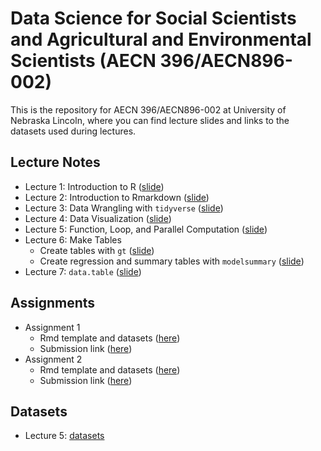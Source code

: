 
# Data Science for Social Scientists and Agricultural and Environmental Scientists (AECN 396/AECN896-002)

This is the repository for AECN 396/AECN896-002 at University of Nebraska Lincoln, where you can find lecture slides and links to the datasets used during lectures.

## Lecture Notes

+ Lecture 1: Introduction to R ([slide](https://tmieno2.github.io/Data-Science-with-R/Chapter-1-Introduction/Introduction.html))
+ Lecture 2: Introduction to Rmarkdown ([slide](https://tmieno2.github.io/Data-Science-with-R/Chapter-2-Rmarkdown/Rmarkdown_x.html))
+ Lecture 3: Data Wrangling with `tidyverse` ([slide](https://tmieno2.github.io/Data-Science-with-R/Chapter-3-DataWrangling/data_wrangling_x.html))
+ Lecture 4: Data Visualization ([slide](https://tmieno2.github.io/Data-Science-with-R/Chapter-4-DataVisualization/data_visualization_x.html))
+ Lecture 5: Function, Loop, and Parallel Computation ([slide](https://tmieno2.github.io/Data-Science-with-R/Chapter-5-Functions-Loop-Parallel/function_loop_parallel_x.html))
+ Lecture 6: Make Tables 
    * Create tables with `gt` ([slide](https://tmieno2.github.io/Data-Science-with-R/Chapter-6-MakeTable/make_table_x.html))
    * Create regression and summary tables with `modelsummary` ([slide](https://tmieno2.github.io/Data-Science-with-R/Chapter-6-MakeTable/modelsummary_x.html))
+ Lecture 7: `data.table` ([slide](https://tmieno2.github.io/Data-Science-with-R/data.table/data.table_x.html))
    

## Assignments

+ Assignment 1
    * Rmd template and datasets ([here](https://www.dropbox.com/sh/lz1035evu56hhs1/AADCrtdXPIJ-2aHopTTKhLkga?dl=0))
    * Submission link ([here](https://www.dropbox.com/request/RJ72YQjh4XZ4ZrcbPbaw))
+ Assignment 2
    * Rmd template and datasets ([here](https://www.dropbox.com/sh/1ftkow27rt4m6yd/AADas9eialIc3PXAqDfVNLCla?dl=0))
    * Submission link ([here](https://www.dropbox.com/request/4kpFrPyezSheeIyA5PXo))


## Datasets

+ Lecture 5: [datasets](https://www.dropbox.com/sh/tonqm6wiu72t5m7/AABZEwq2UZlq0s4RxZLKzq3Ya?dl=0)